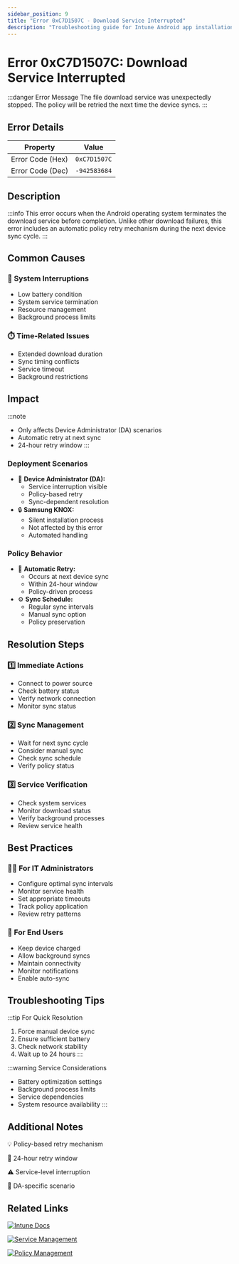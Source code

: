 ```yaml
---
sidebar_position: 9
title: "Error 0xC7D1507C - Download Service Interrupted"
description: "Troubleshooting guide for Intune Android app installation error 0xC7D1507C"
---
```


# Error 0xC7D1507C: Download Service Interrupted

:::danger Error Message
The file download service was unexpectedly stopped. The policy will be retried the next time the device syncs.
:::

## Error Details

<div class="error-details">

| Property | Value |
|----------|-------|
| Error Code (Hex) | `0xC7D1507C` |
| Error Code (Dec) | `-942583684` |

</div>

## Description

:::info
This error occurs when the Android operating system terminates the download service before completion. Unlike other download failures, this error includes an automatic policy retry mechanism during the next device sync cycle.
:::

## Common Causes

<div class="card-container">
<div class="cause-card">

### 🔋 System Interruptions
- Low battery condition
- System service termination
- Resource management
- Background process limits

</div>
<div class="cause-card">

### ⏱️ Time-Related Issues
- Extended download duration
- Sync timing conflicts
- Service timeout
- Background restrictions

</div>
</div>

## Impact

:::note
- Only affects Device Administrator (DA) scenarios
- Automatic retry at next sync
- 24-hour retry window
:::

### Deployment Scenarios
- 📱 **Device Administrator (DA):**
  - Service interruption visible
  - Policy-based retry
  - Sync-dependent resolution
- 🔒 **Samsung KNOX:**
  - Silent installation process
  - Not affected by this error
  - Automated handling

### Policy Behavior
- 🔄 **Automatic Retry:**
  - Occurs at next device sync
  - Within 24-hour window
  - Policy-driven process
- ⚙️ **Sync Schedule:**
  - Regular sync intervals
  - Manual sync option
  - Policy preservation

## Resolution Steps

<div class="steps-container">

### 1️⃣ Immediate Actions
- Connect to power source
- Check battery status
- Verify network connection
- Monitor sync status

### 2️⃣ Sync Management
- Wait for next sync cycle
- Consider manual sync
- Check sync schedule
- Verify policy status

### 3️⃣ Service Verification
- Check system services
- Monitor download status
- Verify background processes
- Review service health

</div>

## Best Practices

<div class="card-container">
<div class="practice-card">

### 👨‍💻 For IT Administrators
- Configure optimal sync intervals
- Monitor service health
- Set appropriate timeouts
- Track policy application
- Review retry patterns

</div>
<div class="practice-card">

### 👤 For End Users
- Keep device charged
- Allow background syncs
- Maintain connectivity
- Monitor notifications
- Enable auto-sync

</div>
</div>

## Troubleshooting Tips

:::tip For Quick Resolution
1. Force manual device sync
2. Ensure sufficient battery
3. Check network stability
4. Wait up to 24 hours
:::

:::warning Service Considerations
- Battery optimization settings
- Background process limits
- Service dependencies
- System resource availability
:::

## Additional Notes

<div class="notes-container">

💡 Policy-based retry mechanism

🔄 24-hour retry window

⚠️ Service-level interruption

📱 DA-specific scenario

</div>

## Related Links

<div class="links-container">

[![Intune Docs](https://img.shields.io/badge/Intune-Device_Sync-0078D4?style=for-the-badge&logo=microsoft)](https://docs.microsoft.com/en-us/mem/intune/remote-actions/device-sync)

[![Service Management](https://img.shields.io/badge/Intune-Service_Health-blue?style=for-the-badge&logo=microsoft)](https://docs.microsoft.com/en-us/mem/intune/fundamentals/monitor-intune)

[![Policy Management](https://img.shields.io/badge/Intune-Policy_Retry-green?style=for-the-badge&logo=microsoft)](https://docs.microsoft.com/en-us/mem/intune/configuration/device-profile-troubleshoot)

</div> 